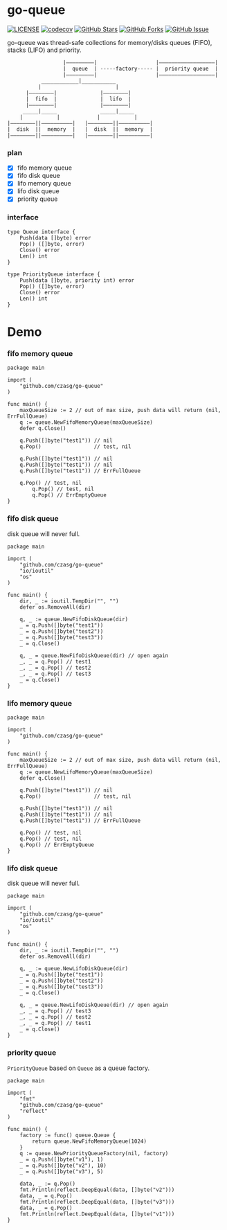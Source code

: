 # go-queue
[![LICENSE](https://img.shields.io/github/license/mashape/apistatus.svg?style=flat-square&label=License)](https://github.com/czasg/go-queue/blob/master/LICENSE)
[![codecov](https://codecov.io/gh/czasg/go-queue/branch/main/graph/badge.svg?token=GMXXOKC4P8)](https://codecov.io/gh/czasg/go-queue)
[![GitHub Stars](https://img.shields.io/github/stars/czasg/go-queue.svg?style=flat-square&label=Stars&logo=github)](https://github.com/czasg/go-queue/stargazers)
[![GitHub Forks](https://img.shields.io/github/forks/czasg/go-queue.svg?style=flat-square&label=Forks&logo=github)](https://github.com/czasg/go-queue/network/members)
[![GitHub Issue](https://img.shields.io/github/issues/czasg/go-queue.svg?style=flat-square&label=Issues&logo=github)](https://github.com/czasg/go-queue/issues)


go-queue was thread-safe collections for memory/disks queues (FIFO), stacks (LIFO) and priority.


```text
                  |—————————|                   |——————————————————|               
                  |  queue  | -----factory----- |  priority queue  |
                  |—————————|                   |——————————————————|
           ____________|___________
          |                        |      
      |————————|              |————————|
      |  fifo  |              |  lifo  |
      |————————|              |————————|
     _____|_____              _____|_____
    |           |            |           |
|————————||——————————|   |————————||——————————|
|  disk  ||  memory  |   |  disk  ||  memory  |
|————————||——————————|   |————————||——————————|
```

### plan
- [x] fifo memory queue
- [x] fifo disk queue
- [x] lifo memory queue
- [x] lifo disk queue
- [x] priority queue

### interface
```golang
type Queue interface {
	Push(data []byte) error
	Pop() ([]byte, error)
	Close() error
	Len() int
}

type PriorityQueue interface {
	Push(data []byte, priority int) error
	Pop() ([]byte, error)
	Close() error
	Len() int
}
```

# Demo
### fifo memory queue
```golang
package main

import (
	"github.com/czasg/go-queue"
)

func main() {
	maxQueueSize := 2 // out of max size, push data will return (nil, ErrFullQueue)
	q := queue.NewFifoMemoryQueue(maxQueueSize)
	defer q.Close()

	q.Push([]byte("test1")) // nil
	q.Pop()                 // test, nil

	q.Push([]byte("test1")) // nil
   	q.Push([]byte("test1")) // nil
   	q.Push([]byte("test1")) // ErrFullQueue

   	q.Pop() // test, nil
    	q.Pop() // test, nil
    	q.Pop() // ErrEmptyQueue
}
```

### fifo disk queue
disk queue will never full.
```golang
package main

import (
	"github.com/czasg/go-queue"
	"io/ioutil"
	"os"
)

func main() {
	dir, _ := ioutil.TempDir("", "")
	defer os.RemoveAll(dir)
	
	q, _ := queue.NewFifoDiskQueue(dir)
	_ = q.Push([]byte("test1"))
	_ = q.Push([]byte("test2"))
	_ = q.Push([]byte("test3"))
	_ = q.Close()

	q, _ = queue.NewFifoDiskQueue(dir) // open again
	_, _ = q.Pop() // test1
	_, _ = q.Pop() // test2
	_, _ = q.Pop() // test3
	_ = q.Close()
}
```

### lifo memory queue
```golang
package main

import (
	"github.com/czasg/go-queue"
)

func main() {
	maxQueueSize := 2 // out of max size, push data will return (nil, ErrFullQueue)
	q := queue.NewLifoMemoryQueue(maxQueueSize)
	defer q.Close()

	q.Push([]byte("test1")) // nil
	q.Pop()                 // test, nil

	q.Push([]byte("test1")) // nil
	q.Push([]byte("test1")) // nil
	q.Push([]byte("test1")) // ErrFullQueue

	q.Pop() // test, nil
	q.Pop() // test, nil
	q.Pop() // ErrEmptyQueue
}
```

### lifo disk queue
disk queue will never full.
```golang
package main

import (
	"github.com/czasg/go-queue"
	"io/ioutil"
	"os"
)

func main() {
	dir, _ := ioutil.TempDir("", "")
	defer os.RemoveAll(dir)

	q, _ := queue.NewLifoDiskQueue(dir)
	_ = q.Push([]byte("test1"))
	_ = q.Push([]byte("test2"))
	_ = q.Push([]byte("test3"))
	_ = q.Close()

	q, _ = queue.NewLifoDiskQueue(dir) // open again
	_, _ = q.Pop() // test3
	_, _ = q.Pop() // test2
	_, _ = q.Pop() // test1
	_ = q.Close()
}
```

### priority queue
`PriorityQueue` based on `Queue` as a queue factory.
```golang
package main

import (
	"fmt"
	"github.com/czasg/go-queue"
	"reflect"
)

func main() {
	factory := func() queue.Queue {
		return queue.NewFifoMemoryQueue(1024)
	}
	q := queue.NewPriorityQueueFactory(nil, factory)
	_ = q.Push([]byte("v1"), 1)
	_ = q.Push([]byte("v2"), 10)
	_ = q.Push([]byte("v3"), 5)

	data, _ := q.Pop()
	fmt.Println(reflect.DeepEqual(data, []byte("v2")))
	data, _ = q.Pop()
	fmt.Println(reflect.DeepEqual(data, []byte("v3")))
	data, _ = q.Pop()
	fmt.Println(reflect.DeepEqual(data, []byte("v1")))
}
```
